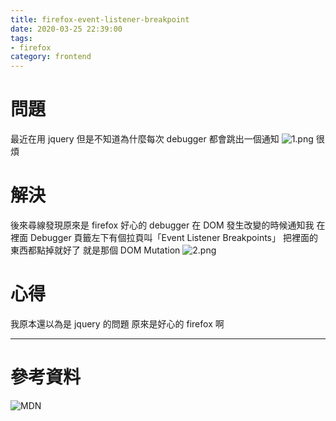 ```yaml
---
title: firefox-event-listener-breakpoint
date: 2020-03-25 22:39:00
tags:
- firefox
category: frontend
---
```


# 問題
最近在用 jquery 但是不知道為什麼每次 debugger 都會跳出一個通知
![1.png](/images/firefox-event-listener-breakpoint/1.png)
很煩

# 解決
後來尋線發現原來是 firefox 好心的 debugger 在 DOM 發生改變的時候通知我
在 <F12> 裡面 Debugger 頁籤左下有個拉頁叫「Event Listener Breakpoints」
把裡面的東西都點掉就好了
就是那個 DOM Mutation
![2.png](/images/firefox-event-listener-breakpoint/2.png)

# 心得
我原本還以為是 jquery 的問題
原來是好心的 firefox 啊

---

# 參考資料
![MDN](https://developer.mozilla.org/en-US/docs/Tools/Debugger/Set_event_listener_breakpoints)
